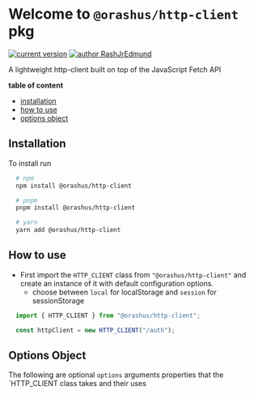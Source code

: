 # Welcome to `@orashus/http-client` pkg

[![current version]( https://img.shields.io/badge/@latest-v0.0.1-gold)](https://www.npmjs.com/package/@orashus/http-client)
[![author RashJrEdmund]( https://img.shields.io/badge/Author-RashJrEdmund-blue)](https://github.com/rashjredmund)

A lightweight http-client built on top of the JavaScript Fetch API

__table of content__

- [installation](#installation)
- [how to use](#how-to-use)
- [options object](#options-object)

## Installation

To install run

```bash
  # npm
  npm install @orashus/http-client

  # pnpm
  pnpm install @orashus/http-client

  # yarn
  yarn add @orashus/http-client
```

## How to use

- First import the `HTTP_CLIENT` class from `"@orashus/http-client"` and create an instance of it with default configuration options.
  - choose between `local` for localStorage and `session` for sessionStorage

```ts
  import { HTTP_CLIENT } from "@orashus/http-client";

  const httpClient = new HTTP_CLIENT("/auth");
```

## Options Object

The following are optional `options` arguments properties that the `HTTP_CLIENT   class takes and their uses
